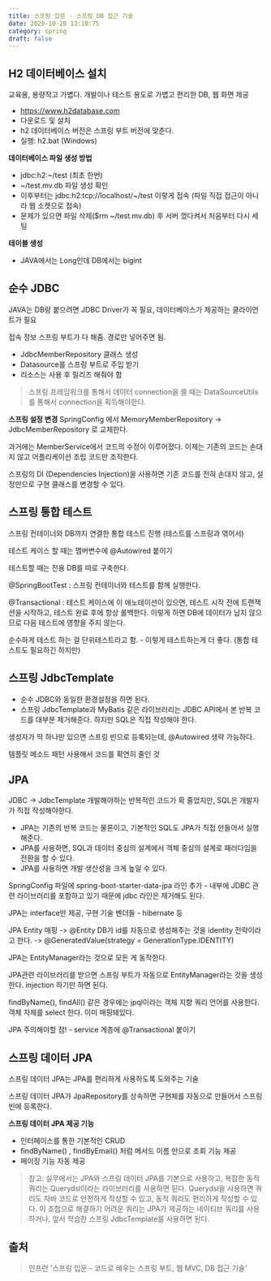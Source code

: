 ```yaml
---
title: 스프링 입문 - 스프링 DB 접근 기술
date: 2020-10-20 13:10:75
category: spring
draft: false
---
```


## H2 데이터베이스 설치

교육용, 용량작고 가볍다. 개발이나 테스트 용도로 가볍고 편리한 DB, 웹 화면 제공
- https://www.h2database.com
- 다운로드 및 설치
- h2 데이터베이스 버전은 스프링 부트 버전에 맞춘다.
- 실행: h2.bat (Windows)

**데이터베이스 파일 생성 방법**
- jdbc:h2:~/test (최초 한번)
- ~/test.mv.db 파일 생성 확인
- 이후부터는 jdbc:h2:tcp://localhost/~/test 이렇게 접속 (파일 직접 접근이 아니라 웹 소켓으로 접속)
- 문제가 있으면 파일 삭제($rm ~/test.mv.db) 후 서버 껐다켜서 처음부터 다시 세팅

**테이블 생성**
- JAVA에서는 Long인데 DB에서는 bigint


## 순수 JDBC

JAVA는 DB랑 붙으려면 JDBC Driver가 꼭 필요, 데이터베이스가 제공하는 클라이언트가 필요

접속 정보 스프링 부트가 다 해줌. 경로만 넣어주면 됨.

- JdbcMemberRepository 클래스 생성
- Datasource를 스프링 부트로 주입 받기
- 리소스는 사용 후 릴리즈 해줘야 함

> 스프링 프레임워크를 통해서 데이터 connection을 쓸 때는 DataSourceUtils를 통해서 connection을 획득해야한다.

**스프링 설정 변경**
SpringConfig 에서 MemoryMemberRepository -> JdbcMemberRepository 로 교체한다.

과거에는 MemberService에서 코드의 수정이 이루어졌다. 이제는 기존의 코드는 손대지 않고 어플리케이션 조립 코드만 조작한다.

스프링의 DI (Dependencies Injection)을 사용하면 기존 코드를 전혀 손대지 않고, 설정만으로 구현 클래스를 변경할 수 있다.


## 스프링 통합 테스트

스프링 컨테이너와 DB까지 연결한 통합 테스트 진행 (테스트를 스프링과 엮어서)

테스트 케이스 할 때는 멤버변수에 @Autowired 붙이기

테스트할 때는 전용 DB를 따로 구축한다.

@SpringBootTest : 스프링 컨테이너와 테스트를 함께 실행한다.

@Transactional : 테스트 케이스에 이 애노테이션이 있으면, 테스트 시작 전에 트랜잭션을 시작하고, 테스트 완료 후에 항상 롤백한다. 이렇게 하면 DB에 데이터가 남지 않으므로 다음 테스트에 영향을 주지 않는다.

순수하게 테스트 하는 걸 단위테스트라고 함. - 이렇게 테스트하는게 더 좋다. (통합 테스트도 필요하긴 하지만)


## 스프링 JdbcTemplate

- 순수 JDBC와 동일한 환경설정을 하면 된다.
- 스프링 JdbcTemplate과 MyBatis 같은 라이브러리는 JDBC API에서 본 반복 코드를 대부분 제거해준다. 하지만 SQL은 직접 작성해야 한다.

생성자가 딱 하나만 있으면 스프링 빈으로 등록되는데, @Autowired 생략 가능하다.

템플릿 메소드 패턴 사용해서 코드를 확연히 줄인 것


## JPA

JDBC -> JdbcTemplate 개발해야하는 반복적인 코드가 확 줄었지만, SQL은 개발자가 직접 작성해야한다.

- JPA는 기존의 반복 코드는 물론이고, 기본적인 SQL도 JPA가 직접 만들어서 실행해준다.
- JPA를 사용하면, SQL과 데이터 중심의 설계에서 객체 중심의 설계로 패러다임을 전환을 할 수 있다.
- JPA를 사용하면 개발 생산성을 크게 높일 수 있다.

SpringConfig 파일에 spring-boot-starter-data-jpa 라인 추가 - 내부에 JDBC 관련 라이브러리를 포함하고 있기 때문에 jdbc 라인은 제거해도 된다.

JPA는 interface만 제공, 구현 기술 벤더들 - hibernate 등

JPA Entity 매핑 -> @Entity
DB가 id를 자동으로 생성해주는 것을 identity 전략이라고 한다. -> @GeneratedValue(strategy = GenerationType.IDENTITY)

JPA는 EntityManager라는 것으로 모든 게 동작한다.

JPA관련 라이브러리를 받으면 스프링 부트가 자동으로 EntityManager라는 것을 생성한다. injection 하기만 하면 된다.

findByName(), findAll() 같은 경우에는 jpql이라는 객체 지향 쿼리 언어를 사용한다. 객체 자체를 select 한다. 이미 매핑돼있다.

JPA 주의해야할 점! - service 계층에 @Transactional 붙이기


## 스프링 데이터 JPA

스프링 데이터 JPA는 JPA를 편리하게 사용하도록 도와주는 기술

스프링 데이터 JPA가 JpaRepository를 상속하면 구현체를 자동으로 만들어서 스프링 빈에 등록한다.

**스프링 데이터 JPA 제공 기능**
- 인터페이스를 통한 기본적인 CRUD
- findByName() , findByEmail() 처럼 메서드 이름 만으로 조회 기능 제공
- 페이징 기능 자동 제공

> 참고: 실무에서는 JPA와 스프링 데이터 JPA를 기본으로 사용하고, 복잡한 동적 쿼리는 Querydsl이라는 라이브러리를 사용하면 된다. Querydsl을 사용하면 쿼리도 자바 코드로 안전하게 작성할 수 있고, 동적 쿼리도 편리하게 작성할 수 있다. 이 조합으로 해결하기 어려운 쿼리는 JPA가 제공하는 네이티브 쿼리를 사용하거나, 앞서 학습한 스프링 JdbcTemplate를 사용하면 된다.


## 출처

> 인프런 '스프링 입문 - 코드로 배우는 스프링 부트, 웹 MVC, DB 접근 기술'